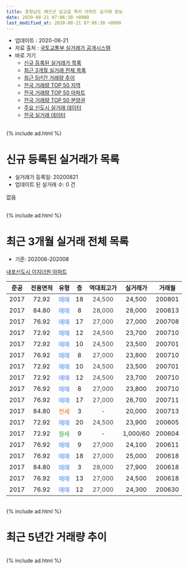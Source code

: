 ```yaml
---
title: 충청남도 예산군 삽교읍 목리 아파트 실거래 정보
date: 2020-08-21 07:06:30 +0900
last_modified_at: 2020-08-21 07:06:30 +0900
---
```


* 업데이트 : 2020-08-21
* 자료 출처 : [국토교통부 실거래가 공개시스템](http://rt.molit.go.kr)
* 바로 가기
    * [신규 등록된 실거래가 목록](#신규-등록된-실거래가-목록)
    * [최근 3개월 실거래 전체 목록](#최근-3개월-실거래-전체-목록)
    * [최근 5년간 거래량 추이](#최근-5년간-거래량-추이)
    * [전국 거래량 TOP 50 지역](https://inasie.github.io/apt-trade-info/최근-3개월-전국에서-가장-거래가-많이-발생한-지역)
    * [전국 거래량 TOP 50 아파트](https://inasie.github.io/apt-trade-info/최근-3개월-전국에서-가장-거래가-많이-발생한-아파트)
    * [전국 거래량 TOP 50 분양권](https://inasie.github.io/apt-trade-info/최근-3개월-전국에서-가장-거래가-많이-발생한-분양권)
    * [주요 신도시 실거래 데이터](https://inasie.github.io/apt-trade-info/주요-신도시)
    * [전국 실거래 데이터](https://inasie.github.io/apt-trade-info/전국)
<br>
{% include ad.html %}
<br>

# 신규 등록된 실거래가 목록
* 실거래가 등록일: 20200821
* 업데이트 된 실거래 수: 0 건

없음

<br>
{% include ad.html %}
<br>

# 최근 3개월 실거래 전체 목록
* 기준: 202006-202008


[내포신도시 이지더원 아파트](https://search.naver.com/search.naver?query=%EC%B6%A9%EC%B2%AD%EB%82%A8%EB%8F%84+%EC%98%88%EC%82%B0%EA%B5%B0+%EC%82%BD%EA%B5%90%EC%9D%8D+%EB%AA%A9%EB%A6%AC+%EB%82%B4%ED%8F%AC%EC%8B%A0%EB%8F%84%EC%8B%9C+%EC%9D%B4%EC%A7%80%EB%8D%94%EC%9B%90+%EC%95%84%ED%8C%8C%ED%8A%B8)

|준공|전용면적|유형|층|역대최고가|실거래가|거래월|
|:---:|:---:|:---:|:---:|:---:|:---:|:---:|
|2017|72.92|<span style="color:#4285f3">매매</span>|18|<span style="color:#444444">24,500</span>|24,500|200801|
|2017|84.80|<span style="color:#4285f3">매매</span>|8|<span style="color:#444444">28,000</span>|28,000|200813|
|2017|76.92|<span style="color:#4285f3">매매</span>|17|<span style="color:#444444">27,000</span>|27,000|200708|
|2017|72.92|<span style="color:#4285f3">매매</span>|12|<span style="color:#444444">24,500</span>|23,700|200710|
|2017|72.92|<span style="color:#4285f3">매매</span>|10|<span style="color:#444444">24,500</span>|23,500|200701|
|2017|76.92|<span style="color:#4285f3">매매</span>|8|<span style="color:#444444">27,000</span>|23,800|200710|
|2017|72.92|<span style="color:#4285f3">매매</span>|10|<span style="color:#444444">24,500</span>|23,500|200701|
|2017|72.92|<span style="color:#4285f3">매매</span>|12|<span style="color:#444444">24,500</span>|23,700|200710|
|2017|76.92|<span style="color:#4285f3">매매</span>|8|<span style="color:#444444">27,000</span>|23,800|200710|
|2017|76.92|<span style="color:#4285f3">매매</span>|17|<span style="color:#444444">27,000</span>|26,700|200711|
|2017|84.80|<span style="color:#ff5a00">전세</span>|3|<span style="color:#444444">-</span>|20,000|200713|
|2017|72.92|<span style="color:#4285f3">매매</span>|20|<span style="color:#444444">24,500</span>|23,900|200605|
|2017|72.92|<span style="color:#34a853">월세</span>|9|<span style="color:#444444">-</span>|1,000/60|200604|
|2017|76.92|<span style="color:#4285f3">매매</span>|9|<span style="color:#444444">27,000</span>|24,100|200611|
|2017|76.92|<span style="color:#4285f3">매매</span>|18|<span style="color:#444444">27,000</span>|25,000|200618|
|2017|84.80|<span style="color:#4285f3">매매</span>|3|<span style="color:#444444">28,000</span>|27,900|200618|
|2017|76.92|<span style="color:#4285f3">매매</span>|13|<span style="color:#444444">27,000</span>|24,500|200618|
|2017|76.92|<span style="color:#4285f3">매매</span>|12|<span style="color:#444444">27,000</span>|24,300|200630|


<br>
{% include ad.html %}
<br>

# 최근 5년간 거래량 추이


<div style="width:100%;">
    <canvas id="deal_progress" height="200"></canvas>
</div>

<script>
new Chart(document.getElementById("deal_progress"), {
    type: 'line',
    data: {
        labels: ['201508','201509','201510','201511','201512','201601','201602','201603','201604','201605','201606','201607','201608','201609','201610','201611','201612','201701','201702','201703','201704','201705','201706','201707','201708','201709','201710','201711','201712','201801','201802','201803','201804','201805','201806','201807','201808','201809','201810','201811','201812','201901','201902','201903','201904','201905','201906','201907','201908','201909','201910','201911','201912','202001','202002','202003','202004','202005','202006','202007','202008'],
        datasets: [{
            label: '매매',
            pointRadius: 1,
            data: [0, 0, 0, 0, 0, 0, 0, 0, 0, 0, 0, 0, 0, 0, 0, 0, 0, 0, 0, 0, 0, 0, 0, 0, 0, 0, 0, 0, 0, 17, 13, 7, 8, 5, 1, 3, 3, 6, 3, 1, 2, 2, 0, 3, 1, 1, 4, 3, 2, 5, 4, 4, 5, 8, 16, 11, 4, 3, 6, 8, 2],
            borderColor: "rgba(255, 201, 14, 1)",
            backgroundColor: "rgba(255, 201, 14, 0.5)",
            fill: false,
            lineTension: 0
        },{
            label: '전월세',
            pointRadius: 1,
            data: [0, 0, 0, 0, 0, 0, 0, 0, 0, 0, 0, 0, 0, 0, 0, 0, 0, 0, 0, 0, 0, 0, 0, 0, 0, 0, 0, 0, 2, 11, 14, 13, 14, 8, 5, 6, 7, 1, 6, 6, 0, 5, 3, 4, 2, 0, 0, 2, 6, 2, 2, 1, 7, 7, 6, 8, 2, 9, 1, 1, 0],
            borderColor: "rgba(0, 141, 185, 1)",
            backgroundColor: "rgba(0, 141, 185, 0.5)",
            fill: false,
            lineTension: 0
        }
        ]
    },
    options: {
        responsive: true,
        title: {
            display: false
        },
        tooltips: {
            mode: 'index',
            intersect: false
        },
        hover: {
            mode: 'nearest',
            intersect: true
        },
        scales: {
            xAxes: [{
                display: true,
                scaleLabel: {
                    display: true,
                    labelString: '년/월'
                }
            }],
            yAxes: [{
                display: true,
                ticks: {
                    suggestedMin: 0,
                },
                scaleLabel: {
                    display: true,
                    labelString: '실거래 수'
                }
            }]
        }
    }
});

</script>


<br>
{% include ad.html %}
<br>

